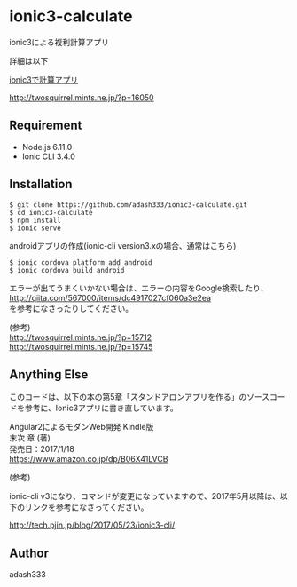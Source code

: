 # ionic3-calculate

ionic3による複利計算アプリ

詳細は以下

[ionic3で計算アプリ](http://twosquirrel.mints.ne.jp/dokuwiki/doku.php/ionic3%E3%81%A7%E8%A8%88%E7%AE%97%E3%82%A2%E3%83%97%E3%83%AA)

http://twosquirrel.mints.ne.jp/?p=16050


## Requirement

- Node.js 6.11.0
- Ionic CLI 3.4.0


## Installation

    $ git clone https://github.com/adash333/ionic3-calculate.git
    $ cd ionic3-calculate
    $ npm install
    $ ionic serve

androidアプリの作成(ionic-cli version3.xの場合、通常はこちら)

    $ ionic cordova platform add android
    $ ionic cordova build android

エラーが出てうまくいかない場合は、エラーの内容をGoogle検索したり、  
http://qiita.com/567000/items/dc4917027cf060a3e2ea  
を参考になさったりしてください。  
  
(参考)   
http://twosquirrel.mints.ne.jp/?p=15712  
http://twosquirrel.mints.ne.jp/?p=15745  

## Anything Else

このコードは、以下の本の第5章「スタンドアロンアプリを作る」のソースコードを参考に、Ionic3アプリに書き直しています。

Angular2によるモダンWeb開発 Kindle版  
末次 章 (著)  
発売日：2017/1/18  
https://www.amazon.co.jp/dp/B06X41LVCB

(参考)

ionic-cli v3になり、コマンドが変更になっていますので、2017年5月以降は、以下のリンクを参考になさってください。

http://tech.pjin.jp/blog/2017/05/23/ionic3-cli/

## Author

adash333